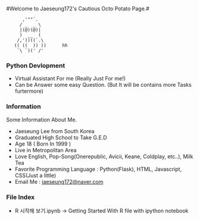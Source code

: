 #Welcome to Jaeseung172's Cautious Octo Potato Page.#

          ,'""`.
         / _  _ \
         |(@)(@)|
         )  __  (
        /,'))((`.\
       (( ((  )) ))      hh
        `\ `)(' /'

### Python Devlopment
* Virtual Assistant For me (Really Just For me!)
* Can be Answer some easy Question. (But It will be contains more Tasks furtermore)

### Information

Some Information About Me.

* Jaeseung Lee from South Korea
* Graduated High School to Take G.E.D
* Age 18 ( Born In 1999 )
* Live in Metropolitan Area
* Love English, Pop-Song(Onerepublic, Avicii, Keane, Coldplay, etc..), Milk Tea
* Favorite Programming Language : Python(Flask), HTML, Javascript, CSS(Just a little)
* Email Me : jaeseung172@naver.com

### File Index
- R 시작해 보기.ipynb -> Getting Started With R file with ipython notebook
